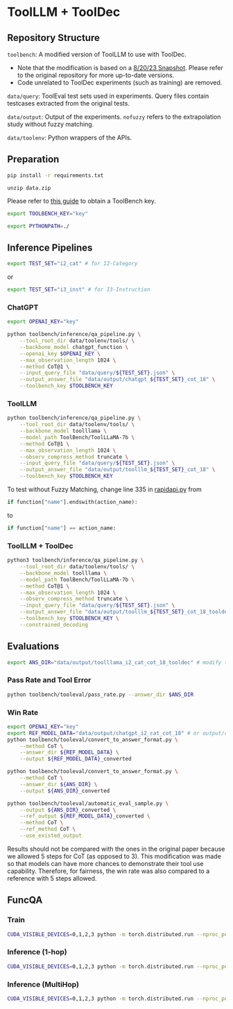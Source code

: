 # ToolLLM + ToolDec

## Repository Structure

`toolbench`: A modified version of ToolLLM to use with ToolDec. 
- Note that the modification is based on a [8/20/23 Snapshot](https://github.com/OpenBMB/ToolBench/tree/745ea4c3d670e83ef75697896016fce8ef9c6ea0). Please refer to the original repository for more up-to-date versions.
- Code unrelated to ToolDec experiments (such as training) are removed.

`data/query`: ToolEval test sets used in experiments. Query files contain testcases extracted from the original tests. 

`data/output`: Output of the experiments. `nofuzzy` refers to the extrapolation study without fuzzy matching.

`data/toolenv`: Python wrappers of the APIs.

## Preparation

```sh
pip install -r requirements.txt
```

```
unzip data.zip
```

Please refer to [this guide](https://github.com/OpenBMB/ToolBench/tree/master#inference-with-our-rapidapi-server) to obtain a ToolBench key.

```sh
export TOOLBENCH_KEY="key"
```

```sh
export PYTHONPATH=./
```

## Inference Pipelines

```sh
export TEST_SET="i2_cat" # for I2-Category
```

or

```sh
export TEST_SET="i3_inst" # for I3-Instruction
```

### ChatGPT

```sh
export OPENAI_KEY="key"

python toolbench/inference/qa_pipeline.py \
    --tool_root_dir data/toolenv/tools/ \
    --backbone_model chatgpt_function \
    --openai_key $OPENAI_KEY \
    --max_observation_length 1024 \
    --method CoT@1 \
    --input_query_file "data/query/${TEST_SET}.json" \
    --output_answer_file "data/output/chatgpt_${TEST_SET}_cot_18" \
    --toolbench_key $TOOLBENCH_KEY
```

### ToolLLM

```sh
python toolbench/inference/qa_pipeline.py \
    --tool_root_dir data/toolenv/tools/ \
    --backbone_model toolllama \
    --model_path ToolBench/ToolLLaMA-7b \
    --method CoT@1 \
    --max_observation_length 1024 \
    --observ_compress_method truncate \
    --input_query_file "data/query/${TEST_SET}.json" \
    --output_answer_file "data/output/toolllm_${TEST_SET}_cot_18" \
    --toolbench_key $TOOLBENCH_KEY 
```

To test without Fuzzy Matching, change line 335 in [rapidapi.py](./toolbench/inference/Downstream_tasks/rapidapi.py) 
from 
```python
if function["name"].endswith(action_name):
```
to 
```python
if function["name"] == action_name:
```

### ToolLLM + ToolDec

```sh
python3 toolbench/inference/qa_pipeline.py \
    --tool_root_dir data/toolenv/tools/ \
    --backbone_model toolllama \
    --model_path ToolBench/ToolLLaMA-7b \
    --method CoT@1 \
    --max_observation_length 1024 \
    --observ_compress_method truncate \
    --input_query_file "data/query/${TEST_SET}.json" \
    --output_answer_file "data/output/toolllm_${TEST_SET}_cot_18_tooldec_1" \
    --toolbench_key $TOOLBENCH_KEY \
    --constrained_decoding
```

## Evaluations

```sh
export ANS_DIR="data/output/toolllama_i2_cat_cot_18_tooldec" # modify this
```

### Pass Rate and Tool Error

```sh
python toolbench/tooleval/pass_rate.py --answer_dir $ANS_DIR
```

### Win Rate

```sh
export OPENAI_KEY="key"
export REF_MODEL_DATA="data/output/chatgpt_i2_cat_cot_18" # or output/chatgpt_i3_inst_cot_18
python toolbench/tooleval/convert_to_answer_format.py \
    --method CoT \
    --answer_dir ${REF_MODEL_DATA} \
    --output ${REF_MODEL_DATA}_converted

python toolbench/tooleval/convert_to_answer_format.py \
    --method CoT \
    --answer_dir ${ANS_DIR} \
    --output ${ANS_DIR}_converted

python toolbench/tooleval/automatic_eval_sample.py \
    --output ${ANS_DIR}_converted \
    --ref_output ${REF_MODEL_DATA}_converted \
    --method CoT \
    --ref_method CoT \
    --use_existed_output
```

Results should not be compared with the ones in the original paper because we allowed 5 steps for CoT (as opposed to 3). This modification was made so that models can have more chances to demonstrate their tool use capability. Therefore, for fairness, the win rate was also compared to a reference with 5 steps allowed.


## FuncQA

### Train

```bash
CUDA_VISIBLE_DEVICES=0,1,2,3 python -m torch.distributed.run --nproc_per_node 4 --master_port 1200 train_llama.py --ckpt_dir $PATH_TO_LLAMA/30B --tokenizer_path $PATH_TO_LLAMA/tokenizer.model --input_file data/funcqa/train.json --lr 1e-4 --num_epochs 10
```

### Inference (1-hop)

```bash
CUDA_VISIBLE_DEVICES=0,1,2,3 python -m torch.distributed.run --nproc_per_node 4 --master_port 1250 inference_llama.py --ckpt_dir $LLAMA_CKPTS/30B --tokenizer_path $LLAMA_CKPTS/tokenizer.model --mode func_embedding --dataset funcqa_oh --func_load_path checkpoints/funcqa/epoch_7.pth --logits_bias 2.7
```

### Inference (MultiHop)

```bash
CUDA_VISIBLE_DEVICES=0,1,2,3 python -m torch.distributed.run --nproc_per_node 4 --master_port 1250 inference_llama.py --ckpt_dir $LLAMA_CKPTS/30B --tokenizer_path $LLAMA_CKPTS/tokenizer.model --mode func_embedding --dataset funcqa_mh --func_load_path checkpoints/funcqa/epoch_7.pth --logits_bias 4.0
```

